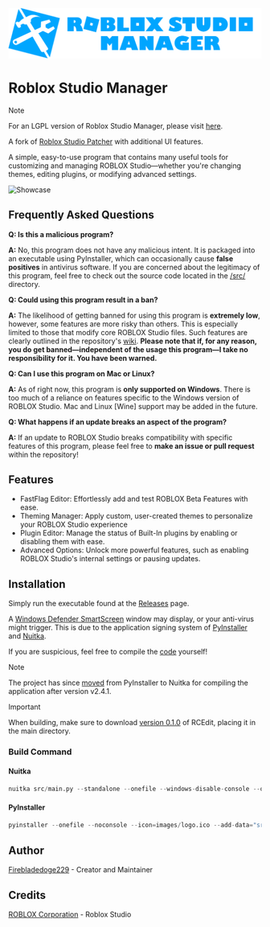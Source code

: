 ![Roblox Studio Manager](https://github.com/Firebladedoge229/RobloxStudioManager/blob/main/images/RobloxStudioManager.png?raw=true)

# Roblox Studio Manager

> [!NOTE]  
> For an LGPL version of Roblox Studio Manager, please visit [here](https://github.com/Firebladedoge229/RobloxStudioManager-LGPL).

A fork of [Roblox Studio Patcher](https://github.com/Firebladedoge229/RobloxStudioPatcher) with additional UI features.

A simple, easy-to-use program that contains many useful tools for customizing and managing ROBLOX Studio—whether you're changing themes, editing plugins, or modifying advanced settings.

![Showcase](https://github.com/Firebladedoge229/RobloxStudioManager/blob/main/images/RobloxStudioManagerScrsht.png?raw=true)

## Frequently Asked Questions

**Q: Is this a malicious program?**

  **A:** No, this program does not have any malicious intent. It is packaged into an executable using PyInstaller, which can occasionally cause **false positives** in antivirus software. If you are concerned about the legitimacy of this program, feel free to check out the source code located in the [/src/](https://github.com/Firebladedoge229/RobloxStudioManager/tree/main/src) directory.

**Q: Could using this program result in a ban?**

**A:** The likelihood of getting banned for using this program is **extremely low**, however, some features are more risky than others. This is especially limited to those that modify core ROBLOX Studio files. Such features are clearly outlined in the repository's [wiki](https://github.com/Firebladedoge229/RobloxStudioManager/wiki/Advanced-and-Risky-Features). **Please note that if, for any reason, you do get banned—independent of the usage this program—I take no responsibility for it. You have been warned.**

**Q: Can I use this program on Mac or Linux?**

**A:** As of right now, this program is **only supported on Windows**. There is too much of a reliance on features specific to the Windows version of ROBLOX Studio. Mac and Linux [Wine] support may be added in the future.

**Q: What happens if an update breaks an aspect of the program?**

**A:** If an update to ROBLOX Studio breaks compatibility with specific features of this program, please feel free to **make an issue or pull request** within the repository!

## Features

- FastFlag Editor: Effortlessly add and test ROBLOX Beta Features with ease.
- Theming Manager: Apply custom, user-created themes to personalize your ROBLOX Studio experience
- Plugin Editor: Manage the status of Built-In plugins by enabling or disabling them with ease.
- Advanced Options: Unlock more powerful features, such as enabling ROBLOX Studio's internal settings or pausing updates.

## Installation

Simply run the executable found at the [Releases](https://github.com/Firebladedoge229/RobloxStudioManager/releases/latest/download/RobloxStudioManager.exe) page.

A [Windows Defender SmartScreen](https://learn.microsoft.com/en-us/windows/security/operating-system-security/virus-and-threat-protection/microsoft-defender-smartscreen/) window may display, or your anti-virus might trigger. This is due to the application signing system of [PyInstaller](https://github.com/pyinstaller/pyinstaller) and [Nuitka](https://github.com/Nuitka/Nuitka).

If you are suspicious, feel free to compile the [code](https://github.com/Firebladedoge229/RobloxStudioManager/archive/refs/heads/main.zip) yourself!

> [!note]
> The project has since [moved](https://github.com/Firebladedoge229/RobloxStudioManager/commit/6111a6f15e8637141cda28f73307f455f62447a3) from PyInstaller to Nuitka for compiling the application after version v2.4.1.

> [!important]
> When building, make sure to download [version 0.1.0](https://github.com/electron/rcedit/releases/tag/v0.1.0) of RCEdit, placing it in the main directory.

### Build Command
#### Nuitka
```py
nuitka src/main.py --standalone --onefile --windows-disable-console --output-dir=build --output-filename=RobloxStudioManager --windows-icon-from-ico=images/logo.ico --enable-plugin=pyqt5 --include-data-files="src/ui_components.py=ui_components.py" --include-data-files="src/downloader.py=downloader.py" --include-data-files="src/logic.py=logic.py" --include-data-files="data/fastflags.json=fastflags.json" --include-data-files="data/options.json=options.json" --include-data-files="images/logo.png=logo.png" --include-data-files="images/RobloxStudioManager.png=RobloxStudioManager.png"
```
#### PyInstaller
```py
pyinstaller --onefile --noconsole --icon=images/logo.ico --add-data="src/ui_components.py:." --add-data="src/downloader.py:." --add-data="src/logic.py:." --add-data="data:." --add-data="images/logo.png:." --add-data="images/RobloxStudioManager.png:." src/main.py
```

## Author

[Firebladedoge229](https://www.github.com/Firebladedoge229) - Creator and Maintainer

## Credits 

[ROBLOX Corporation](https://web.archive.org/web/20190123202500if_/https://assets.contentstack.io/v3/assets/bltc2ad39afa86662c8/blt2387a75699f139aa/5c004be20df41c16214e0b69/Roblox_2.0_Brand_Guidelines_Nov_2018.pdf?disposition=inline) - Roblox Studio
